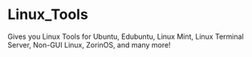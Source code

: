 # Linux_Tools
Gives you Linux Tools for Ubuntu, Edubuntu, Linux Mint, Linux Terminal Server, Non-GUI Linux, ZorinOS, and many more!

